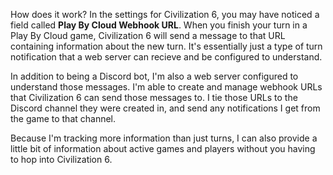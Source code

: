 How does it work?
In the settings for Civilization 6, you may have noticed a field called **Play By Cloud Webhook URL**. When you finish your turn in a Play By Cloud game, Civilization 6 will send a message to that URL containing information about the new turn. It's essentially just a type of turn notification that a web server can recieve and be configured to understand.

In addition to being a Discord bot, I'm also a web server configured to understand those messages. I'm able to create and manage webhook URLs that Civilization 6 can send those messages to. I tie those URLs to the Discord channel they were created in, and send any notifications I get from the game to that channel.

Because I'm tracking more information than just turns, I can also provide a little bit of information about active games and players without you having to hop into Civilization 6.